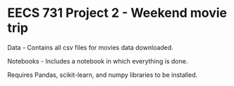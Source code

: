 # EECS 731 Project 2 - Weekend movie trip

Data - Contains all csv files for movies data downloaded.

Notebooks - Includes a notebook in which everything is done.

Requires Pandas, scikit-learn, and numpy libraries to be installed.
